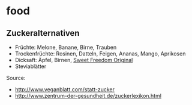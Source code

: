 # food

## Zuckeralternativen

* Früchte: Melone, Banane, Birne, Trauben
* Trockenfrüchte: Rosinen, Datteln, Feigen, Ananas, Mango, Aprikosen
* Dicksaft: Äpfel, Birnen, [Sweet Freedom Original](http://www.boutique-vegan.com/food/condiments/sweeteners/Sweet-Freedom-Original.html?listtype=search&searchparam=sweet%20freedom)
* Steviablätter

Source:
* http://www.veganblatt.com/statt-zucker
* http://www.zentrum-der-gesundheit.de/zuckerlexikon.html
